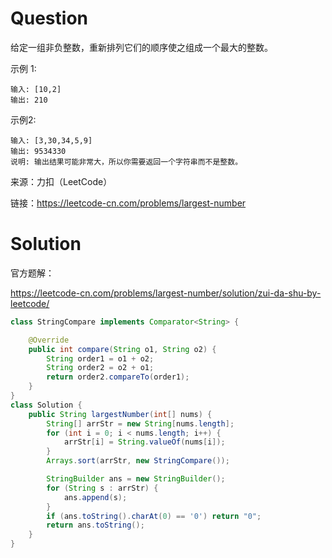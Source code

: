 # Question

给定一组非负整数，重新排列它们的顺序使之组成一个最大的整数。

示例 1:

    输入: [10,2]
    输出: 210
示例2:

    输入: [3,30,34,5,9]
    输出: 9534330
    说明: 输出结果可能非常大，所以你需要返回一个字符串而不是整数。

来源：力扣（LeetCode）

链接：https://leetcode-cn.com/problems/largest-number

# Solution

官方题解：

https://leetcode-cn.com/problems/largest-number/solution/zui-da-shu-by-leetcode/

```java
class StringCompare implements Comparator<String> {

    @Override
    public int compare(String o1, String o2) {
        String order1 = o1 + o2;
        String order2 = o2 + o1;
        return order2.compareTo(order1);
    }
}
class Solution {
    public String largestNumber(int[] nums) {
        String[] arrStr = new String[nums.length];
        for (int i = 0; i < nums.length; i++) {
            arrStr[i] = String.valueOf(nums[i]);
        }
        Arrays.sort(arrStr, new StringCompare());

        StringBuilder ans = new StringBuilder();
        for (String s : arrStr) {
            ans.append(s);
        }
        if (ans.toString().charAt(0) == '0') return "0";
        return ans.toString();
    }
}
```